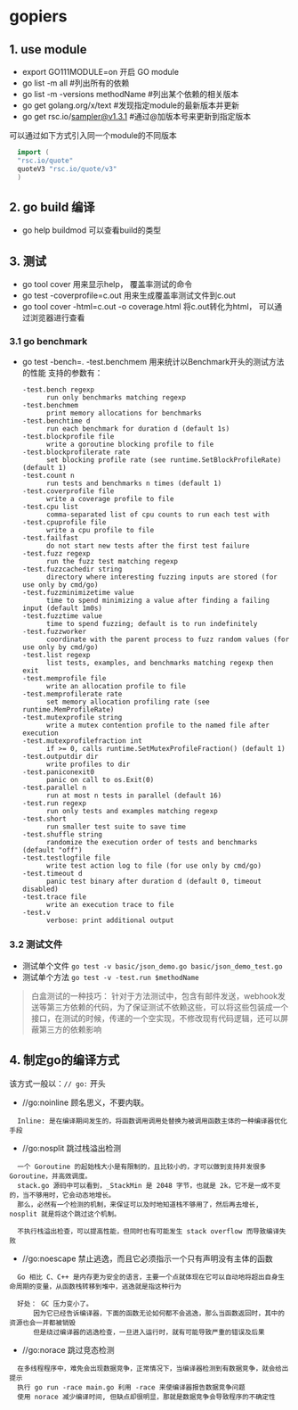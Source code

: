 # gopiers


## 1. use module
- export GO111MODULE=on 开启 GO module 
- go list -m all #列出所有的依赖
- go list -m -versions methodName #列出某个依赖的相关版本
- go get golang.org/x/text #发现指定module的最新版本并更新
- go get rsc.io/sampler@v1.3.1 #通过@加版本号来更新到指定版本

可以通过如下方式引入同一个module的不同版本
  ```go
    import (
    "rsc.io/quote"
    quoteV3 "rsc.io/quote/v3"
    )
  ```

<!-- go mod tidy removes unused dependencies -->


## 2. go build 编译

 - go help buildmod 可以查看build的类型

## 3. 测试

- go tool cover 用来显示help， 覆盖率测试的命令
- go test -coverprofile=c.out  用来生成覆盖率测试文件到c.out
- go tool cover -html=c.out -o coverage.html 将c.out转化为html， 可以通过浏览器进行查看

### 3.1 go benchmark
- go test -bench=. -test.benchmem 用来统计以Benchmark开头的测试方法的性能
支持的参数有：

      -test.bench regexp
            run only benchmarks matching regexp
      -test.benchmem
            print memory allocations for benchmarks
      -test.benchtime d
            run each benchmark for duration d (default 1s)
      -test.blockprofile file
            write a goroutine blocking profile to file
      -test.blockprofilerate rate
            set blocking profile rate (see runtime.SetBlockProfileRate) (default 1)
      -test.count n
            run tests and benchmarks n times (default 1)
      -test.coverprofile file
            write a coverage profile to file
      -test.cpu list
            comma-separated list of cpu counts to run each test with
      -test.cpuprofile file
            write a cpu profile to file
      -test.failfast
            do not start new tests after the first test failure
      -test.fuzz regexp
            run the fuzz test matching regexp
      -test.fuzzcachedir string
            directory where interesting fuzzing inputs are stored (for use only by cmd/go)
      -test.fuzzminimizetime value
            time to spend minimizing a value after finding a failing input (default 1m0s)
      -test.fuzztime value
            time to spend fuzzing; default is to run indefinitely
      -test.fuzzworker
            coordinate with the parent process to fuzz random values (for use only by cmd/go)
      -test.list regexp
            list tests, examples, and benchmarks matching regexp then exit
      -test.memprofile file
            write an allocation profile to file
      -test.memprofilerate rate
            set memory allocation profiling rate (see runtime.MemProfileRate)
      -test.mutexprofile string
            write a mutex contention profile to the named file after execution
      -test.mutexprofilefraction int
            if >= 0, calls runtime.SetMutexProfileFraction() (default 1)
      -test.outputdir dir
            write profiles to dir
      -test.paniconexit0
            panic on call to os.Exit(0)
      -test.parallel n
            run at most n tests in parallel (default 16)
      -test.run regexp
            run only tests and examples matching regexp
      -test.short
            run smaller test suite to save time
      -test.shuffle string
            randomize the execution order of tests and benchmarks (default "off")
      -test.testlogfile file
            write test action log to file (for use only by cmd/go)
      -test.timeout d
            panic test binary after duration d (default 0, timeout disabled)
      -test.trace file
            write an execution trace to file
      -test.v
            verbose: print additional output


### 3.2 测试文件

- 测试单个文件 ``go test -v basic/json_demo.go basic/json_demo_test.go``
- 测试单个方法 ``go test -v -test.run $methodName``

> 白盒测试的一种技巧： 针对于方法测试中，包含有邮件发送，webhook发送等第三方依赖的代码，为了保证测试不依赖这些，可以将这些包装成一个接口，在测试的时候，传递的一个空实现，不修改现有代码逻辑，还可以屏蔽第三方的依赖影响


## 4. 制定go的编译方式

该方式一般以：``// go:`` 开头 

- //go:noinline 顾名思义，不要内联。
```
  Inline: 是在编译期间发生的，将函数调用调用处替换为被调用函数主体的一种编译器优化手段
```
  
- //go:nosplit 跳过栈溢出检测

```
  一个 Goroutine 的起始栈大小是有限制的，且比较小的，才可以做到支持并发很多 Goroutine，并高效调度。
  stack.go 源码中可以看到，_StackMin 是 2048 字节，也就是 2k，它不是一成不变的，当不够用时，它会动态地增长。
  那么，必然有一个检测的机制，来保证可以及时地知道栈不够用了，然后再去增长, nosplit 就是将这个跳过这个机制。
  
  不执行栈溢出检查，可以提高性能，但同时也有可能发生 stack overflow 而导致编译失败
```

- //go:noescape 禁止逃逸，而且它必须指示一个只有声明没有主体的函数

```
  Go 相比 C、C++ 是内存更为安全的语言，主要一个点就体现在它可以自动地将超出自身生命周期的变量，从函数栈转移到堆中，逃逸就是指这种行为
  
  好处： GC 压力变小了。
      因为它已经告诉编译器，下面的函数无论如何都不会逃逸，那么当函数返回时，其中的资源也会一并都被销毁
      但是绕过编译器的逃逸检查，一旦进入运行时，就有可能导致严重的错误及后果
```  

- //go:norace  跳过竞态检测
```
  在多线程程序中，难免会出现数据竞争，正常情况下，当编译器检测到有数据竞争，就会给出提示
  执行 go run -race main.go 利用 -race 来使编译器报告数据竞争问题
  使用 norace 减少编译时间, 但缺点却很明显，那就是数据竞争会导致程序的不确定性
```



